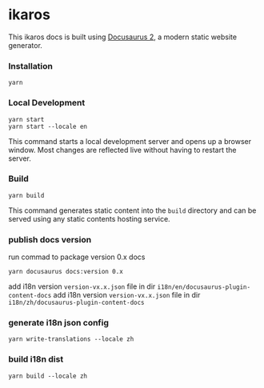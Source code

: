 # ikaros

This ikaros docs is built using [Docusaurus 2](https://docusaurus.io/), a modern static website generator.

### Installation

```
yarn
```

### Local Development

```
yarn start
yarn start --locale en
```

This command starts a local development server and opens up a browser window. Most changes are reflected live without having to restart the server.

### Build

```
yarn build
```

This command generates static content into the `build` directory and can be served using any static contents hosting service.

### publish docs version

run commad to package version 0.x docs

```
yarn docusaurus docs:version 0.x
```

add i18n version `version-vx.x.json` file in dir `i18n/en/docusaurus-plugin-content-docs`
add i18n version `version-vx.x.json` file in dir `i18n/zh/docusaurus-plugin-content-docs`


### generate i18n json config

```
yarn write-translations --locale zh
```

### build i18n dist 

```
yarn build --locale zh
```